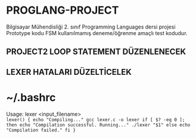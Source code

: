 # PROGLANG-PROJECT
Bilgisayar Mühendisliği 2. sınıf Programming Languages dersi projesi \
Prototype kodu FSM kullanılmamış deneme/öğrenme amaçlı test kodudur.
<h2>PROJECT2 LOOP STATEMENT DÜZENLENECEK</h2>
<h2>LEXER HATALARI DÜZELTİCELEK</h2>

# ~/.bashrc
Usage: lexer <input_filename> <br />
`lexer() {
  echo "Compiling..."
  gcc lexer.c -o lexer
  if [ $? -eq 0 ]; then
    echo "Compilation successful. Running..."
    ./lexer "$1"
  else
    echo "Compilation failed."
  fi
}`
